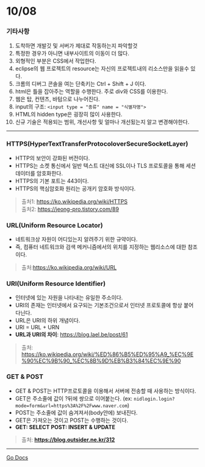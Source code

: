 10/08
===
### 기타사항

1. 도착하면 개발깃 및 서버가 제대로 작동하는지 파악할것
2. 특정한 경우가 아니면 내부사이트의 이동이 더 많다.
3. 외형적인 부분은 CSS에서 작업한다.
4. eclipse의 웹 프로젝트의 resource는 자신의 프로젝트내의 리소스만을 읽을수 있다.
5. 크롬의 디버그 콘솔을 여는 단축키는 Ctrl + Shift + J 이다.
6. html은 틀을 잡아주는 역할을 수행한다. 주로 div와 CSS를 이용한다.
7. 웹은 탑, 컨텐츠, 바텀으로 나누어진다.
8. input의 구조: ```<input type = "종류" name = "식별자명">```
9. HTML의 hidden type은 굉장히 많이 사용한다.
10. 신규 기술은 적용되는 범위, 개선사항 및 얼마나 개선됬는지 알고 변경해야한다.

---
### HTTPS(HyperTextTransferProtocoloverSecureSocketLayer)

* HTTP의 보안이 강화된 버전이다.
* HTTPS는 소켓 통신에서 일반 텍스트 대신에 SSL이나 TLS 프로토콜을 통해 세션 데이터를 암호화한다.
* HTTPS의 기본 포트는 443이다.
* HTTPS의 핵심암호화 원리는 공개키 암호화 방식이다.

>출처1: https://ko.wikipedia.org/wiki/HTTPS  
>출처2: https://jeong-pro.tistory.com/89

### URL(Uniform Resource Locator)

* 네트워크상 자원이 어디있는지 알려주기 위한 규약이다.
* 즉, 컴퓨터 네트워크와 검색 메커니즘에서의 위치를 지정하는 웹리소스에 대한 참조이다.

>출처:https://ko.wikipedia.org/wiki/URL

### URI(Uniform Resource Identifier)

* 인터넷에 있는 자원을 나타내는 유일한 주소이다.
* URI의 존재는 인터넷에서 요구되는 기본조건으로서 인터넷 프로토콜에 항상 붙어 다닌다.
* URL은 URI의 하위 개념이다.
* URI = URL + URN
* **URL과 URI의 차이**: https://blog.lael.be/post/61

>출처: https://ko.wikipedia.org/wiki/%ED%86%B5%ED%95%A9_%EC%9E%90%EC%9B%90_%EC%8B%9D%EB%B3%84%EC%9E%90

### GET & POST

* GET & POST는 HTTP프로토콜을 이용해서 서버에 전송할 때 사용하는 방식이다.
* GET은 주소줄에 값이 ?뒤에 쌍으로 이어붙는다. (ex: ```nidlogin.login?mode=form&url=https%3A%2F%2Fwww.naver.com```)
* POST는 주소줄에 값이 숨겨져서(body안에) 보내진다.
* GET은 가져오는 것이고 POST는 수행하는 것이다.
* **GET: SELECT POST: INSERT & UPDATE**

>출처: **https://blog.outsider.ne.kr/312**

---
[Go Docs](https://github.com/MristerWing/PrivateProject/tree/master/5.MVC/Docs)